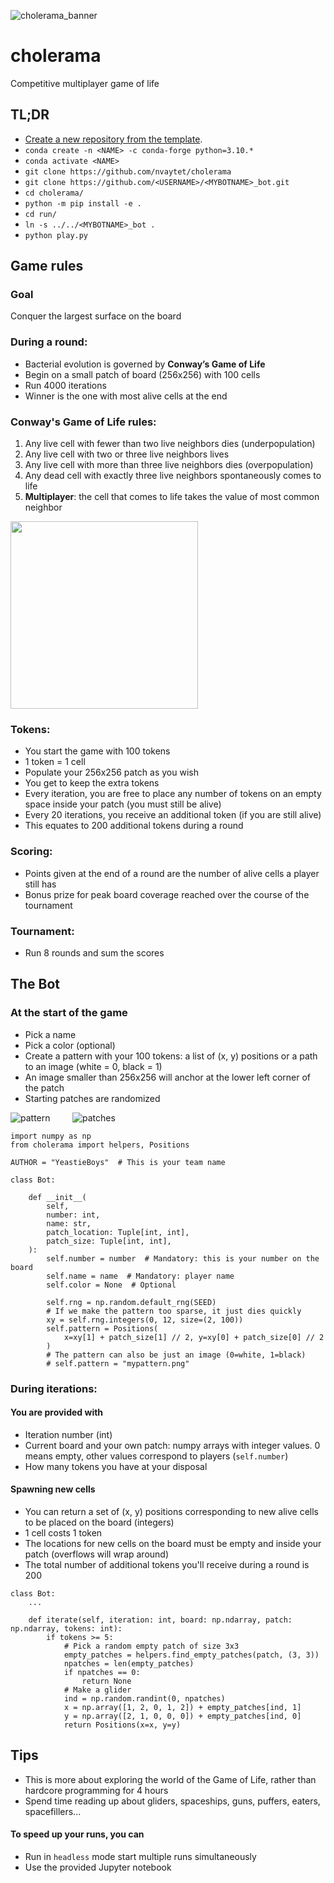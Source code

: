 ![cholerama_banner](https://github.com/nvaytet/cholerama/assets/39047984/4c57c612-069b-4ebc-9a20-c23e568cd007)

# cholerama

Competitive multiplayer game of life

## TL;DR

- [Create a new repository from the template](https://github.com/new?template_name=germ_bot&template_owner=nvaytet).
- `conda create -n <NAME> -c conda-forge python=3.10.*`
- `conda activate <NAME>`
- `git clone https://github.com/nvaytet/cholerama`
- `git clone https://github.com/<USERNAME>/<MYBOTNAME>_bot.git`
- `cd cholerama/`
- `python -m pip install -e .`
- `cd run/`
- `ln -s ../../<MYBOTNAME>_bot .`
- `python play.py`

## Game rules

### Goal

Conquer the largest surface on the board

### During a round:

- Bacterial evolution is governed by **Conway’s Game of Life**
- Begin on a small patch of board (256x256) with 100 cells
- Run 4000 iterations
- Winner is the one with most alive cells at the end

### Conway's Game of Life rules:

1. Any live cell with fewer than two live neighbors dies (underpopulation)
1. Any live cell with two or three live neighbors lives
1. Any live cell with more than three live neighbors dies (overpopulation)
1. Any dead cell with exactly three live neighbors spontaneously comes to life
1. **Multiplayer**: the cell that comes to life takes the value of most common neighbor

<img src="https://lh3.googleusercontent.com/C6HkzTZOrAtlLPkY6tHcUQMX1BoahTG_Gt4ueO_G0dV-J6dqSbT7ElD6Ddg_vg2cNI1D9cIBQMUNaPWIkPrqGVpbE9RY_9Q3Fn0k" width="300" />

### Tokens:

- You start the game with 100 tokens
- 1 token = 1 cell
- Populate your 256x256 patch as you wish
- You get to keep the extra tokens
- Every iteration, you are free to place any number of tokens on an empty space inside your patch (you must still be alive)
- Every 20 iterations, you receive an additional token (if you are still alive)
- This equates to 200 additional tokens during a round

### Scoring:

- Points given at the end of a round are the number of alive cells a player still has
- Bonus prize for peak board coverage reached over the course of the tournament

### Tournament:

- Run 8 rounds and sum the scores

## The Bot

### At the start of the game

- Pick a name
- Pick a color (optional)
- Create a pattern with your 100 tokens: a list of (x, y) positions or a path to an image (white = 0, black = 1)
- An image smaller than 256x256 will anchor at the lower left corner of the patch
- Starting patches are randomized

![pattern](https://github.com/nvaytet/cholerama/assets/39047984/fd1e25f5-2ecb-4882-9236-455a1f4b73af) &nbsp;&nbsp;&nbsp;&nbsp;&nbsp;&nbsp;&nbsp; ![patches](https://github.com/nvaytet/cholerama/assets/39047984/76f760f7-704e-4c4a-8e04-a61cc6c1a6c6)

```Py
import numpy as np
from cholerama import helpers, Positions

AUTHOR = "YeastieBoys"  # This is your team name

class Bot:

    def __init__(
        self,
        number: int,
        name: str,
        patch_location: Tuple[int, int],
        patch_size: Tuple[int, int],
    ):
        self.number = number  # Mandatory: this is your number on the board
        self.name = name  # Mandatory: player name
        self.color = None  # Optional

        self.rng = np.random.default_rng(SEED)
        # If we make the pattern too sparse, it just dies quickly
        xy = self.rng.integers(0, 12, size=(2, 100))
        self.pattern = Positions(
            x=xy[1] + patch_size[1] // 2, y=xy[0] + patch_size[0] // 2
        )
        # The pattern can also be just an image (0=white, 1=black)
        # self.pattern = "mypattern.png"
```

### During iterations:

#### You are provided with

- Iteration number (int)
- Current board and your own patch: numpy arrays with integer values. 0 means empty, other values correspond to players (`self.number`)
- How many tokens you have at your disposal

#### Spawning new cells

- You can return a set of (x, y) positions corresponding to new alive cells to be placed on the board (integers)
- 1 cell costs 1 token
- The locations for new cells on the board must be empty and inside your patch (overflows will wrap around)
- The total number of additional tokens you'll receive during a round is 200

```Py
class Bot:
    ...

    def iterate(self, iteration: int, board: np.ndarray, patch: np.ndarray, tokens: int):
        if tokens >= 5:
            # Pick a random empty patch of size 3x3
            empty_patches = helpers.find_empty_patches(patch, (3, 3))
            npatches = len(empty_patches)
            if npatches == 0:
                return None
            # Make a glider
            ind = np.random.randint(0, npatches)
            x = np.array([1, 2, 0, 1, 2]) + empty_patches[ind, 1]
            y = np.array([2, 1, 0, 0, 0]) + empty_patches[ind, 0]
            return Positions(x=x, y=y)
```

## Tips

- This is more about exploring the world of the Game of Life, rather than hardcore programming for 4 hours
- Spend time reading up about gliders, spaceships, guns, puffers, eaters, spacefillers...

#### To speed up your runs, you can

- Run in `headless` mode start multiple runs simultaneously
- Use the provided Jupyter notebook

